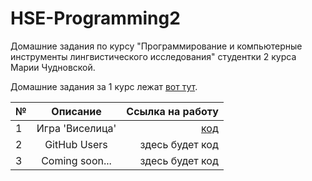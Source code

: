 # HSE-Programming2
Домашние задания по курсу "Программирование и компьютерные инструменты лингвистического исследования" студентки 2 курса Марии Чудновской.

Домашние задания за 1 курс лежат [вот тут](https://github.com/kayajiva/HSE-Programming1).

№|Описание|Ссылка на работу
---|:---:|---:
1|Игра 'Виселица'|[код](https://github.com/kayajiva/HSE-Programming2/tree/master/hw1)
2|GitHub Users|здесь будет код
3|Coming soon...|здесь будет код
